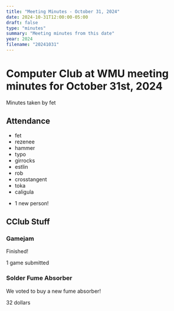 ```yaml
---
title: "Meeting Minutes - October 31, 2024"
date: 2024-10-31T12:00:00-05:00
draft: false
type: "minutes"
summary: "Meeting minutes from this date"
year: 2024
filename: "20241031"
---
```


# Computer Club at WMU meeting minutes for October 31st, 2024
Minutes taken by fet



## Attendance
* fet
* rezenee
* hammer
* typo
* girrocks
* estlin
* rob
* crosstangent
* toka
* caligula
+ 1 new person!


## CClub Stuff 

### Gamejam
Finished!

1 game submitted

### Solder Fume Absorber
We voted to buy a new fume absorber!

32 dollars
